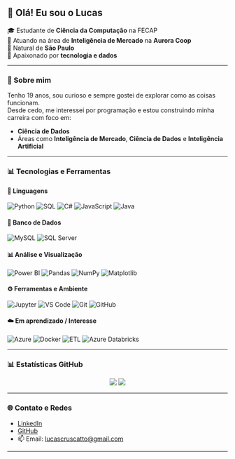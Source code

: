 ## 👋 Olá! Eu sou o Lucas

🎓 Estudante de **Ciência da Computação** na FECAP  
💼 Atuando na área de **Inteligência de Mercado** na **Aurora Coop**  
📍 Natural de **São Paulo**  
🚀 Apaixonado por **tecnologia e dados**

---

### 🧠 Sobre mim

Tenho 19 anos, sou curioso e sempre gostei de explorar como as coisas funcionam.  
Desde cedo, me interessei por programação e estou construindo minha carreira com foco em:

- **Ciência de Dados**
- Áreas como **Inteligência de Mercado**, **Ciência de Dados** e **Inteligência Artificial**

---

### 📊 Tecnologias e Ferramentas
#### 🧠 Linguagens
![Python](https://img.shields.io/badge/Python-3776AB?style=for-the-badge&logo=python&logoColor=white)
![SQL](https://img.shields.io/badge/SQL-4479A1?style=for-the-badge&logo=postgresql&logoColor=white)
![C#](https://img.shields.io/badge/C%23-239120?style=for-the-badge&logo=c-sharp&logoColor=white)
![JavaScript](https://img.shields.io/badge/JavaScript-F7DF1E?style=for-the-badge&logo=javascript&logoColor=black)
![Java](https://img.shields.io/badge/Java-ED8B00?style=for-the-badge&logo=java&logoColor=white)

#### 🧮 Banco de Dados
![MySQL](https://img.shields.io/badge/MySQL-4479A1?style=for-the-badge&logo=mysql&logoColor=white)
![SQL Server](https://img.shields.io/badge/SQL%20Server-CC2927?style=for-the-badge&logo=microsoftsqlserver&logoColor=white)

#### 📊 Análise e Visualização
![Power BI](https://img.shields.io/badge/Power%20BI-F2C811?style=for-the-badge&logo=powerbi&logoColor=black)
![Pandas](https://img.shields.io/badge/Pandas-150458?style=for-the-badge&logo=pandas&logoColor=white)
![NumPy](https://img.shields.io/badge/NumPy-013243?style=for-the-badge&logo=numpy&logoColor=white)
![Matplotlib](https://img.shields.io/badge/Matplotlib-11557c?style=for-the-badge&logo=matplotlib&logoColor=white)

#### ⚙️ Ferramentas e Ambiente
![Jupyter](https://img.shields.io/badge/Jupyter-F37626?style=for-the-badge&logo=jupyter&logoColor=white)
![VS Code](https://img.shields.io/badge/VS%20Code-007ACC?style=for-the-badge&logo=visual-studio-code&logoColor=white)
![Git](https://img.shields.io/badge/Git-F05032?style=for-the-badge&logo=git&logoColor=white)
![GitHub](https://img.shields.io/badge/GitHub-181717?style=for-the-badge&logo=github&logoColor=white)

#### ☁️ Em aprendizado / Interesse
![Azure](https://img.shields.io/badge/Azure%20Data%20Services-0078D4?style=for-the-badge&logo=microsoftazure&logoColor=white)
![Docker](https://img.shields.io/badge/Docker-2496ED?style=for-the-badge&logo=docker&logoColor=white)
![ETL](https://img.shields.io/badge/ETL%20Pipelines-FF6C37?style=for-the-badge&logo=airbyte&logoColor=white)
![Azure Databricks](https://img.shields.io/badge/Azure%20Databricks-0078D4?style=for-the-badge&logo=microsoftazure&logoColor=white)


---

### 📊 Estatísticas GitHub

<p align="center">
  <img src="https://github-readme-stats.vercel.app/api?username=lxskki&show_icons=true&theme=dracula" />
  <img src="https://github-readme-streak-stats.herokuapp.com/?user=lxskki&theme=dracula" />
</p>

---

### 🌐 Contato e Redes

- [LinkedIn](https://www.linkedin.com/in/lucasoliveirasilva198)
- [GitHub](https://github.com/lxskki)
- 📫 Email: lucascruscatto@gmail.com

---
